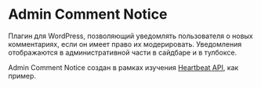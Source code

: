 # Admin Comment Notice

Плагин для WordPress, позволяющий уведомлять пользователя о новых комментариях, если он имеет право их модерировать. Уведомления отображаются в административной части в сайдбаре и в тулбоксе.

Admin Comment Notice создан в рамках изучения [Heartbeat API](https://wp-kama.ru/id_9759/heartbeat-api.html), как пример.